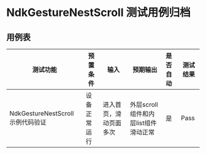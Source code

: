 # NdkGestureNestScroll 测试用例归档

## 用例表

| 测试功能            | 预置条件       | 输入          | 预期输出                    | 是否自动 | 测试结果 |
| ------------------- | -------------- |-------------|-------------------------| :------- | -------- |
| NdkGestureNestScroll示例代码验证    | 设备正常运行   | 进入首页，滑动页面多次 | 外层scroll组件和内层list组件滑动正常 | 是       | Pass     |
